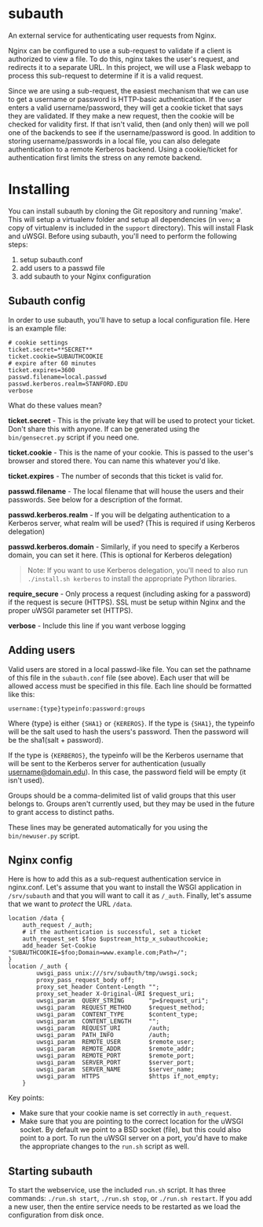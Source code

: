 subauth
===

An external service for authenticating user requests from Nginx.

Nginx can be configured to use a sub-request to validate if a client is authorized to view a file. To do this, nginx takes the user's request, and redirects it to a separate URL. In this project, we will use a Flask webapp to process this sub-request to determine if it is a valid request.

Since we are using a sub-request, the easiest mechanism that we can use to get a username or password is HTTP-basic authentication. If the user enters a valid username/password, they will get a cookie ticket that says they are validated. If they make a new request, then the cookie will be checked for validity first. If that isn't valid, then (and only then) will we poll one of the backends to see if the username/password is good. In addition to storing username/passwords in a local file, you can also delegate authentication to a remote Kerberos backend. Using a cookie/ticket for authentication first limits the stress on any remote backend.

# Installing
You can install subauth by cloning the Git repository and running 'make'. This will setup a virtualenv folder and setup all dependencies (in `venv`; a copy of virtualenv is included in the `support` directory). This will install Flask and uWSGI. Before using subauth, you'll need to perform the following steps:

1. setup subauth.conf
2. add users to a passwd file
3. add subauth to your Nginx configuration

## Subauth config
In order to use subauth, you'll have to setup a local configuration file. Here is an example file:

    # cookie settings
    ticket.secret=**SECRET**
    ticket.cookie=SUBAUTHCOOKIE
    # expire after 60 minutes
    ticket.expires=3600
    passwd.filename=local.passwd
    passwd.kerberos.realm=STANFORD.EDU
    verbose

What do these values mean?

**ticket.secret** - This is the private key that will be used to protect your ticket. Don't share this with anyone. If can be generated using the `bin/gensecret.py` script if you need one.

**ticket.cookie** - This is the name of your cookie. This is passed to the user's browser and stored there. You can name this whatever you'd like.

**ticket.expires** - The number of seconds that this ticket is valid for.

**passwd.filename** - The local filename that will house the users and their passwords. See below for a description of the format.

**passwd.kerberos.realm** - If you will be delgating authentication to a Kerberos server, what realm will be used? (This is required if using Kerberos delegation)

**passwd.kerberos.domain** - Similarly, if you need to specify a Kerberos domain, you can set it here. (This is optional for Kerberos delegation)

> Note: If you want to use Kerberos delegation, you'll need to also run `./install.sh kerberos` to install the appropriate Python libraries.

**require_secure** - Only process a request (including asking for a password) if the request is secure (HTTPS). SSL must be setup within Nginx and the proper uWSGI parameter set (HTTPS).

**verbose** - Include this line if you want verbose logging

## Adding users

Valid users are stored in a local passwd-like file. You can set the pathname of this file in the `subauth.conf` file (see above). Each user that will be allowed access must be specified in this file. Each line should be formatted like this:

    username:{type}typeinfo:password:groups

Where {type} is either `{SHA1}` or `{KEREROS}`. If the type is `{SHA1}`, the typeinfo will be the salt used to hash the users's password. Then the password will be the sha1(salt + password).

If the type is `{KERBEROS}`, the typeinfo will be the Kerberos username that will be sent to the Kerberos server for authentication (usually username@domain.edu). In this case, the password field will be empty (it isn't used).

Groups should be a comma-delimited list of valid groups that this user belongs to. Groups aren't currently used, but they may be used in the future to grant access to distinct paths.

These lines may be generated automatically for you using the `bin/newuser.py` script.

## Nginx config

Here is how to add this as a sub-request authentication service in nginx.conf. Let's assume that you want to install the WSGI application in `/srv/subauth` and that you will want to call it as `/_auth`. Finally, let's assume that we want to *protect* the URL `/data`.

    location /data {
        auth_request /_auth;
        # if the authentication is successful, set a ticket
        auth_request_set $foo $upstream_http_x_subauthcookie;
        add_header Set-Cookie "SUBAUTHCOOKIE=$foo;Domain=www.example.com;Path=/";
    }
    location /_auth {
            uwsgi_pass unix:///srv/subauth/tmp/uwsgi.sock;
            proxy_pass_request_body off;
            proxy_set_header Content-Length "";
            proxy_set_header X-Original-URI $request_uri;
            uwsgi_param  QUERY_STRING       "p=$request_uri";
            uwsgi_param  REQUEST_METHOD     $request_method;
            uwsgi_param  CONTENT_TYPE       $content_type;
            uwsgi_param  CONTENT_LENGTH     "";
            uwsgi_param  REQUEST_URI        /auth;
            uwsgi_param  PATH_INFO          /auth;
            uwsgi_param  REMOTE_USER        $remote_user;
            uwsgi_param  REMOTE_ADDR        $remote_addr;
            uwsgi_param  REMOTE_PORT        $remote_port;
            uwsgi_param  SERVER_PORT        $server_port;
            uwsgi_param  SERVER_NAME        $server_name;
            uwsgi_param  HTTPS              $https if_not_empty;
        }

Key points:

* Make sure that your cookie name is set correctly in `auth_request`.
* Make sure that you are pointing to the correct location for the uWSGI socket. By default we point to a BSD socket (file), but this could also point to a port. To run the uWSGI server on a port, you'd have to make the appropriate changes to the `run.sh` script as well.

## Starting subauth
To start the webservice, use the included `run.sh` script. It has three commands: `./run.sh start`, `./run.sh stop`, or `./run.sh restart`. If you add a new user, then the entire service needs to be restarted as we load the configuration from disk once.

